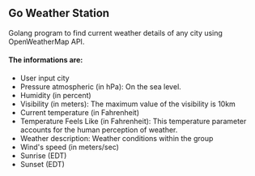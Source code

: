 ## Go Weather Station

Golang program to find current weather details of any city using OpenWeatherMap API.

#### The informations are:
* User input city
* Pressure atmospheric (in hPa): On the sea level.
* Humidity (in percent)
* Visibility (in meters): The maximum value of the visibility is 10km
* Current temperature (in Fahrenheit)
* Temperature Feels Like (in Fahrenheit): This temperature parameter accounts for the human perception of weather.
* Weather description: Weather conditions within the group
* Wind's speed (in meters/sec)
* Sunrise (EDT)
* Sunset (EDT)
